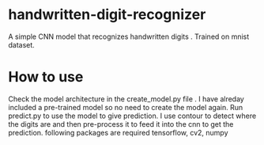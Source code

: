 # handwritten-digit-recognizer
A simple CNN model that recognizes handwritten digits .
Trained on mnist dataset.
# How to use
Check the model architecture in the create_model.py file .
I have alreday included a pre-trained model so no need to create the model again.
Run predict.py to use the model to give prediction.
I use contour to detect where the digits are and then pre-process it to feed it into the cnn to get the prediction.
following packages are required
tensorflow,
cv2,
numpy
